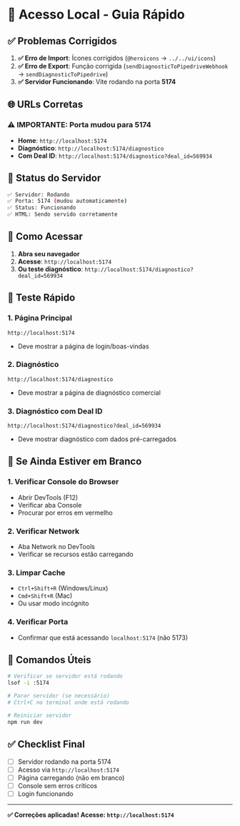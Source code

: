 # 🚀 Acesso Local - Guia Rápido

## ✅ **Problemas Corrigidos**

1. **✅ Erro de Import**: Ícones corrigidos (`@heroicons` → `../../ui/icons`)
2. **✅ Erro de Export**: Função corrigida (`sendDiagnosticToPipedriveWebhook` → `sendDiagnosticToPipedrive`)
3. **✅ Servidor Funcionando**: Vite rodando na porta **5174**

## 🌐 **URLs Corretas**

### **⚠️ IMPORTANTE: Porta mudou para 5174**

- **Home**: `http://localhost:5174`
- **Diagnóstico**: `http://localhost:5174/diagnostico`
- **Com Deal ID**: `http://localhost:5174/diagnostico?deal_id=569934`

## 🔧 **Status do Servidor**

```bash
✅ Servidor: Rodando
✅ Porta: 5174 (mudou automaticamente)
✅ Status: Funcionando
✅ HTML: Sendo servido corretamente
```

## 🎯 **Como Acessar**

1. **Abra seu navegador**
2. **Acesse**: `http://localhost:5174`
3. **Ou teste diagnóstico**: `http://localhost:5174/diagnostico?deal_id=569934`

## 📱 **Teste Rápido**

### **1. Página Principal**
```
http://localhost:5174
```
- Deve mostrar a página de login/boas-vindas

### **2. Diagnóstico**
```
http://localhost:5174/diagnostico
```
- Deve mostrar a página de diagnóstico comercial

### **3. Diagnóstico com Deal ID**
```
http://localhost:5174/diagnostico?deal_id=569934
```
- Deve mostrar diagnóstico com dados pré-carregados

## 🚨 **Se Ainda Estiver em Branco**

### **1. Verificar Console do Browser**
- Abrir DevTools (F12)
- Verificar aba Console
- Procurar por erros em vermelho

### **2. Verificar Network**
- Aba Network no DevTools
- Verificar se recursos estão carregando

### **3. Limpar Cache**
- `Ctrl+Shift+R` (Windows/Linux)
- `Cmd+Shift+R` (Mac)
- Ou usar modo incógnito

### **4. Verificar Porta**
- Confirmar que está acessando `localhost:5174` (não 5173)

## 🔄 **Comandos Úteis**

```bash
# Verificar se servidor está rodando
lsof -i :5174

# Parar servidor (se necessário)
# Ctrl+C no terminal onde está rodando

# Reiniciar servidor
npm run dev
```

## ✅ **Checklist Final**

- [ ] Servidor rodando na porta 5174
- [ ] Acesso via `http://localhost:5174`
- [ ] Página carregando (não em branco)
- [ ] Console sem erros críticos
- [ ] Login funcionando

---

**✅ Correções aplicadas! Acesse: `http://localhost:5174`**
